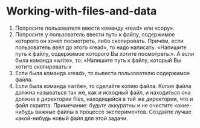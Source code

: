 # Working-with-files-and-data
1) Попросите пользователя ввести команду «read» или «copy».
2) Попросите у пользователь ввести путь к файлу, содержимое которого он хочет посмотреть, либо скопировать. Причём, если пользователь ввёл до этого «read», то надо написать: «Напишите путь к файлу, содержимое которого Вы хотите посмотреть:». А если была команда «write», то: «Напишите путь к файлу, который Вы хотите скопировать:»
3) Если была команда «read», то вывести пользователю содержимое файла.
4) Если была команда «write», то сделайте копию файла. Копия файла должна называться так же, как и исходный файл, и находиться она должна в директории files, находящейся в той же директории, что и файл скрипта.
Примечание: будьте аккуратны и не очистите какие-нибудь важные файлы в процессе экспериментов. Создайте лучше какой-нибудь новый файл для этой задачи.
